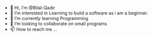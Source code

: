 - 👋 Hi, I’m @Bilal-Qadir
- 👀 I’m interested in Learning to build a software as i am a beginner.
- 🌱 I’m currently learning Programming
- 💞️ I’m looking to collaborate on small programs 
- 📫 How to reach me ...

<!---
Bilal-Qadir/Bilal-Qadir is a ✨ special ✨ repository because its `README.md` (this file) appears on your GitHub profile.
You can click the Preview link to take a look at your changes.
--->
